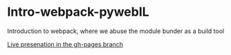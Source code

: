 # Intro-webpack-pywebIL
Introduction to webpack, where we abuse the module bunder as a build tool

[Live presenation in the gh-pages branch](https://alonisser.github.io/Intro-webpack-pywebIL/)
